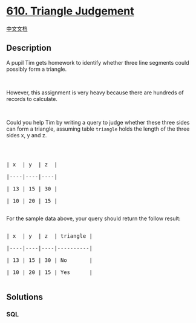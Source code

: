 # [610. Triangle Judgement](https://leetcode.com/problems/triangle-judgement)

[中文文档](/solution/0600-0699/0610.Triangle%20Judgement/README.md)

## Description

A pupil Tim gets homework to identify whether three line segments could possibly form a triangle.

<p>&nbsp;</p>

However, this assignment is very heavy because there are hundreds of records to calculate.

<p>&nbsp;</p>

Could you help Tim by writing a query to judge whether these three sides can form a triangle, assuming table <code>triangle</code> holds the length of the three sides x, y and z.

<p>&nbsp;</p>

<pre>

| x  | y  | z  |

|----|----|----|

| 13 | 15 | 30 |

| 10 | 20 | 15 |

</pre>

For the sample data above, your query should return the follow result:

<pre>

| x  | y  | z  | triangle |

|----|----|----|----------|

| 13 | 15 | 30 | No       |

| 10 | 20 | 15 | Yes      |

</pre>

## Solutions

<!-- tabs:start -->

### **SQL**

```sql

```

<!-- tabs:end -->
